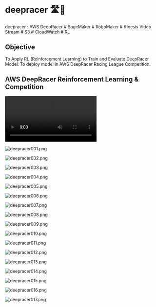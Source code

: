 # deepracer 🛣️🚙
deepracer : AWS DeepRacer # SageMaker # RoboMaker # Kinesis Video Stream # S3 # CloudWatch # RL

## Objective
To Apply RL (Reinforcement Learning) to Train and Evaluate DeepRacer Model. To deploy model in AWS DeepRacer Racing League Competition.

## AWS DeepRacer Reinforcement Learning & Competition

![Download deepracer1-video.mp4](https://github.com/miozilla/deepracer/blob/63cba34a854d6aa8ae3a1500a211943394104366/media/deepracer1-video.mp4)

![deepracer001.png](./media/deepracer001.png)

![deepracer002.png](./media/deepracer002.png)

![deepracer003.png](./media/deepracer003.png)

![deepracer004.png](./media/deepracer004.png)

![deepracer005.png](./media/deepracer005.png)

![deepracer006.png](./media/deepracer006.png)

![deepracer007.png](./media/deepracer007.png)

![deepracer008.png](./media/deepracer008.png)

![deepracer009.png](./media/deepracer009.png)

![deepracer010.png](./media/deepracer010.png)

![deepracer011.png](./media/deepracer011.png)

![deepracer012.png](./media/deepracer012.png)

![deepracer013.png](./media/deepracer013.png)

![deepracer014.png](./media/deepracer014.png)

![deepracer015.png](./media/deepracer015.png)

![deepracer016.png](./media/deepracer016.png)

![deepracer017.png](./media/deepracer017.png)
